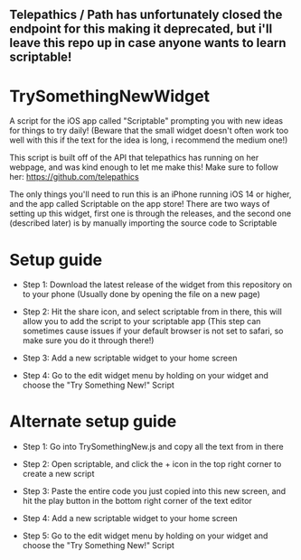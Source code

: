 ## Telepathics / Path has unfortunately closed the endpoint for this making it deprecated, but i'll leave this repo up in case anyone wants to learn scriptable!

# TrySomethingNewWidget
A script for the iOS app called "Scriptable" prompting you with new ideas for things to try daily!
(Beware that the small widget doesn't often work too well with this if the text for the idea is long, i recommend the medium one!)

This script is built off of the API that telepathics has running on her webpage, and was kind enough to let me make this! Make sure to follow her:
https://github.com/telepathics

The only things you'll need to run this is an iPhone running iOS 14 or higher, and the app called Scriptable on the app store!
There are two ways of setting up this widget, first one is through the releases, and the second one (described later) is by manually importing the source code to Scriptable

# Setup guide
- Step 1:
Download the latest release of the widget from this repository on to your phone (Usually done by opening the file on a new page)

- Step 2:
Hit the share icon, and select scriptable from in there, this will allow you to add the script to your scriptable app
(This step can sometimes cause issues if your default browser is not set to safari, so make sure you do it through there!)

- Step 3:
Add a new scriptable widget to your home screen

- Step 4:
Go to the edit widget menu by holding on your widget and choose the "Try Something New!" Script

# Alternate setup guide
- Step 1:
Go into TrySomethingNew.js and copy all the text from in there

- Step 2:
Open scriptable, and click the + icon in the top right corner to create a new script

- Step 3:
Paste the entire code you just copied into this new screen, and hit the play button in the bottom right corner of the text editor

- Step 4:
Add a new scriptable widget to your home screen

- Step 5:
Go to the edit widget menu by holding on your widget and choose the "Try Something New!" Script

